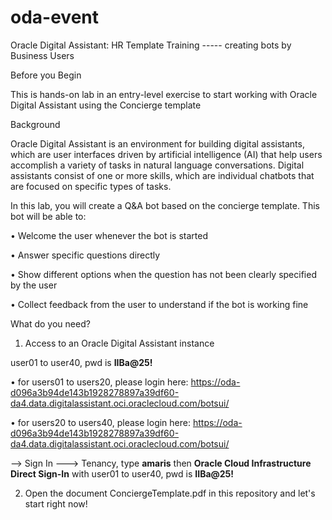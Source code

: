 # oda-event
Oracle Digital Assistant: HR Template Training ----- creating bots by Business Users

Before you Begin

This is hands-on lab in an entry-level exercise to start working with Oracle Digital Assistant using the Concierge template

Background

Oracle Digital Assistant is an environment for building digital assistants, which are user interfaces driven by artificial intelligence (AI) that help users accomplish a variety of tasks in natural language conversations. Digital assistants consist of one or more skills, which are individual chatbots that are focused on specific types of tasks.

In this lab, you will create a Q&A bot based on the concierge template. This bot will be able to:

• Welcome the user whenever the bot is started

• Answer specific questions directly

• Show different options when the question has not been clearly specified by the user

• Collect feedback from the user to understand if the bot is working fine


What do you need?

1. Access to an Oracle Digital Assistant instance 

  user01 to user40, pwd is <b>IIBa@25!</b>
  
  • for users01 to users20, please login here: https://oda-d096a3b94de143b1928278897a39df60-da4.data.digitalassistant.oci.oraclecloud.com/botsui/
  
  • for users20 to users40, please login here: https://oda-d096a3b94de143b1928278897a39df60-da4.data.digitalassistant.oci.oraclecloud.com/botsui/
  
  --> Sign In ---> Tenancy, type <b>amaris</b> 
  then <b>Oracle Cloud Infrastructure Direct Sign-In</b> with user01 to user40, pwd is <b>IIBa@25!</b>
  
  
2. Open the document ConciergeTemplate.pdf in this repository and let's start right now! 
